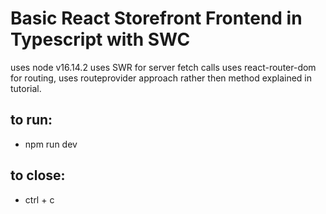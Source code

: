 # Basic React Storefront Frontend in Typescript with SWC

uses node v16.14.2
uses SWR for server fetch calls
uses react-router-dom for routing, uses routeprovider approach rather then method explained in tutorial.

## to run: 
- npm run dev

## to close:
- ctrl + c